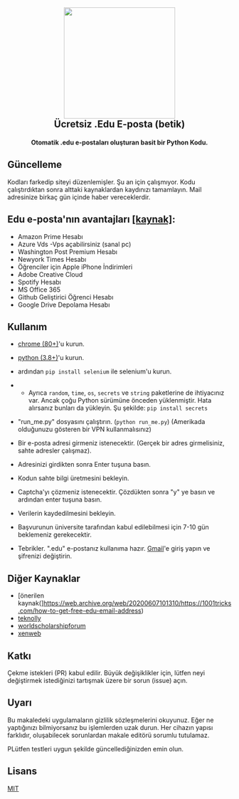 <h2 align="center"><a href="https://www.google.com/search?&q=edu-e-posta+xorcan" alt="edu eposta xorcan"><img src="https://raw.githubusercontent.com/xorcan/edu-e-posta/master/pages/info.png" width="250"></a></br>
<b>Ücretsiz .Edu E-posta (betik)</b></h2><h4 align="center">Otomatik .edu e-postaları oluşturan basit bir Python Kodu.</h4>

## Güncelleme
Kodları farkedip siteyi düzenlemişler. Şu an için çalışmıyor. Kodu çalıştırdıktan sonra alttaki kaynaklardan kaydınızı tamamlayın. Mail adresinize birkaç gün içinde haber vereceklerdir.

## Edu e-posta'nın avantajları [[kaynak]](https://www.quora.com/What-are-the-benefits-of-having-an-edu-email-address-extension):
- Amazon Prime Hesabı
- Azure Vds -Vps açabilirsiniz (sanal pc)
- Washington Post Premium Hesabı
- Newyork Times Hesabı
- Öğrenciler için Apple iPhone İndirimleri
- Adobe Creative Cloud
- Spotify Hesabı
- MS Office 365
- Github Geliştirici Öğrenci Hesabı
- Google Drive Depolama Hesabı

## Kullanım

- [chrome (80+)](https://www.google.com/intl/tr/chrome/)'u kurun.
- [python (3.8+)](https://www.python.org/downloads/)'u kurun. 
- ardından `pip install selenium` ile selenium'u kurun.
- - Ayrıca `random`, `time`, `os`, `secrets` ve `string` paketlerine de ihtiyacınız var. Ancak çoğu Python sürümüne önceden yüklenmiştir. Hata alırsanız bunları da yükleyin. Şu şekilde: `pip install secrets`

- "run_me.py" dosyasını çalıştırın. (`python run_me.py`) (Amerikada olduğunuzu gösteren bir VPN kullanmalısınız)
- Bir e-posta adresi girmeniz istenecektir. (Gerçek bir adres girmelisiniz, sahte adresler çalışmaz).
- Adresinizi girdikten sonra Enter tuşuna basın.
- Kodun sahte bilgi üretmesini bekleyin.
- Captcha'yı çözmeniz istenecektir. Çözdükten sonra "y" ye basın ve ardından enter tuşuna basın.
- Verilerin kaydedilmesini bekleyin.
- Başvurunun üniversite tarafından kabul edilebilmesi için 7-10 gün beklemeniz gerekecektir.
- Tebrikler. ".edu" e-postanız kullanıma hazır. [Gmail](https://mail.google.com/)'e giriş yapın ve şifrenizi değiştirin.

## Diğer Kaynaklar

- [önerilen kaynak(]https://web.archive.org/web/20200607101310/https://1001tricks.com/how-to-get-free-edu-email-address)
- [teknolly](https://web.archive.org/save/https://teknolly.com/bedava-edu-mail-acma-yontemi-guncel)
- [worldscholarshipforum](https://web.archive.org/web/20200607085506/https://worldscholarshipforum.com/tr/create-edu-email-account-free/)
- [xenweb](https://web.archive.org/web/20200607085523/https://xenweb.net/ucretsiz-edu-e-posta-adresi-2020-nasil-olusturulur/)

## Katkı
Çekme istekleri (PR) kabul edilir. Büyük değişiklikler için, lütfen neyi değiştirmek istediğinizi tartışmak üzere bir sorun (issue) açın.

## Uyarı

Bu makaledeki uygulamaların gizlilik sözleşmelerini okuyunuz. Eğer ne yaptığınızı bilmiyorsanız bu işlemlerden uzak durun. Her cihazın yapısı farklıdır, oluşabilecek sorunlardan makale editörü sorumlu tutulamaz.

PLütfen testleri uygun şekilde güncellediğinizden emin olun. 

## Lisans
[MIT](https://github.com/xorcan/edu-e-posta/blob/master/LICENSE.txt)
